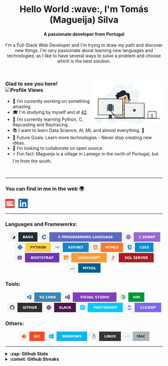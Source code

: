 <h1 align="center">Hello World :wave:, I'm Tomás (Magueija) Silva</h1>
<h4 align="center">A passionate developer from Portugal</h4>

<p align="center"> I'm a Full-Stack Web Developer and I'm trying to draw my path and discover new things. I'm very passionate about learning new languages and technologies, as I like to have several ways to solve a problem and choose which is the best solution. </p>

</br>

<div> 
  <img alt="GIF" align="right" width="45%" src="https://github.com/Magueija/Magueija/blob/main/images/programmer.gif" />
  <div>
    <h3>
      Glad to see you here! &nbsp
      <img alt="Profile Views" height="18px" src="https://komarev.com/ghpvc/?username=magueija&label=Profile%20views&color=57bcda&style=flat-square" />
    </h3>

  - :telescope: I’m currently working on something amazing.
  - :mortar_board: I'm studying by myself and at [42](https://www.42lisboa.com/).
  - :seedling: I’m currently learning Python, C, Raycasting and Raytracing.
  - :books: I want to learn Data Science, AI, ML and almost everything. :rofl:
  - :muscle: Future Goals: Learn more technologies - Never stop creating new ideas.
  - :dancers: I’m looking to collaborate on open source.
  - :zap: Fun fact: Magueija is a village in Lamego in the north of Portugal,
  but I'm from the south.
  <!-- - :globe_with_meridians: See my [personal website][portfolio] for more info. -->
  </div>
</div>

</br>

---

### You can find in me in the web :earth_africa:

<!-- [<img alt="Magueija | Portfolio" height="30em" src="https://github.com/Magueija/Magueija/blob/main/images/media/globe_black.svg?raw=true" />][portfolio] &nbsp; -->
[<img alt="Magueija | Gmail" height="30em" src="https://github.com/Magueija/Magueija/blob/main/images/media/email.svg?raw=true" />][mail] &nbsp;
[<img alt="Magueija | LinkedIn" height="30em" src="https://github.com/Magueija/Magueija/blob/main/images/media/linkedin.svg?raw=true" />][linkedin] &nbsp;
<!-- [<img alt="Magueija | Instagram" height="30em" src="https://github.com/Magueija/Magueija/blob/main/images/media/instagram.svg?raw=true" />][instagram] &nbsp; -->
<!-- [<img alt="Magueija | StackOverflow" height="30em" src="https://github.com/Magueija/Magueija/blob/main/images/media/stackoverflow.svg?raw=true" />][stackoverflow] &nbsp; -->
<!-- [<img alt="Magueija | Medium" height="30em" src="https://github.com/Magueija/Magueija/blob/main/images/media/medium.svg?raw=true" />][medium] &nbsp; -->
<!-- [<img alt="Magueija | Dev" height="30em" src="https://github.com/Magueija/Magueija/blob/main/images/media/dev.svg?raw=true" />][dev] &nbsp; -->
<!-- [<img alt="Magueija | CodeSandbox" height="30em" src="https://github.com/Magueija/Magueija/blob/main/images/media/codesandbox.svg?raw=true" />][codesandbox] &nbsp; -->
<!-- [<img alt="Magueija | HackerRank" height="30em" src="https://github.com/Magueija/Magueija/blob/main/images/media/hackerrank.svg?raw=true" />][hackerrank] &nbsp; -->
<!-- [<img alt="Magueija | HackerEarth" height="30em" src="https://github.com/Magueija/Magueija/blob/main/images/media/hackerearth.svg?raw=true" />][hackerearth] &nbsp; -->
<!-- [<img alt="Magueija | TopCoder" height="30em" src="https://github.com/Magueija/Magueija/blob/main/images/media/topcoder.svg?raw=true" />][topcoder] &nbsp; -->
<!-- [<img alt="Magueija | CodinGame" height="30em" src="https://github.com/Magueija/Magueija/blob/main/images/media/codingame.svg?raw=true" />][codingame] -->

[portfolio]: https://magueija.github.io/Magueija/
[mail]:mailto:tomas.magueija.silva@gmail.com
[linkedin]: https://www.linkedin.com/in/tomas-magueija-silva
[instagram]: https://www.instagram.com/tomasmsilva_
[stackoverflow]: https://stackoverflow.com/users/
[medium]: https://medium.com/
[dev]: https://dev.to/
[codesandbox]: https://codesandbox.com/
[hackerrank]: https://www.hackerrank.com/
[hackerearth]: https://www.hackerearth.com/
[topcoder]: https://www.topcoder.com/members/
[codingame]: https://www.codingame.com/profile/505533fc00cc44139c9e00d05cb4a5ed4476134

---

### Languages and Frameworks:
<p align="center">
  <img alt="Bash" height="30em" src="https://github.com/Magueija/Magueija/blob/main/images/languages_tools/bash.svg?raw=true" />
  <img alt="C" height="30em" src="https://github.com/Magueija/Magueija/blob/main/images/languages_tools/c.svg?raw=true" />
  <img alt="C#" height="30em" src="https://github.com/Magueija/Magueija/blob/main/images/languages_tools/c_sharp.svg?raw=true" />
  <img alt="Python" height="30em" src="https://github.com/Magueija/Magueija/blob/main/images/languages_tools/python.svg?raw=true" />
  <!-- <img alt="PHP" height="30em" src="https://github.com/Magueija/Magueija/blob/main/images/languages_tools/php.svg?raw=true" /> -->
  <img alt="ASP.NET" height="30em" src="https://github.com/Magueija/Magueija/blob/main/images/languages_tools/asp_net.svg?raw=true" />
  <img alt="HTML5" height="30em" src="https://github.com/Magueija/Magueija/blob/main/images/languages_tools/html5.svg?raw=true" />
  <img alt="CSS3" height="30em" src="https://github.com/Magueija/Magueija/blob/main/images/languages_tools/css3.svg?raw=true" />
  <img alt="Bootstrap" height="30em" src="https://github.com/Magueija/Magueija/blob/main/images/languages_tools/bootstrap.svg?raw=true" />
  <img alt="JavaScript" height="30em" src="https://github.com/Magueija/Magueija/blob/main/images/languages_tools/javascript.svg?raw=true" />
  <img alt="SQL Server" height="30em" src="https://github.com/Magueija/Magueija/blob/main/images/languages_tools/sql_server.svg?raw=true" />
  <img alt="MySQL" height="30em" src="https://github.com/Magueija/Magueija/blob/main/images/languages_tools/mysql.svg?raw=true" />
  <!-- <img alt="MariaDB" height="30em" src="https://github.com/Magueija/Magueija/blob/main/images/languages_tools/mariadb.svg?raw=true" /> -->
  <!-- <img alt="Docker" height="30em" src="https://github.com/Magueija/Magueija/blob/main/images/languages_tools/docker.svg?raw=true" /> -->
</p>

### Tools:
<p align="center">
  <img alt="VS Code" height="30em" src="https://github.com/Magueija/Magueija/blob/main/images/languages_tools/vs_code.svg?raw=true" />
  <img alt="VS" height="30em" src="https://github.com/Magueija/Magueija/blob/main/images/languages_tools/vs.svg?raw=true" />
  <img alt="VIM" height="30em" src="https://github.com/Magueija/Magueija/blob/main/images/languages_tools/vim.svg?raw=true" />
  <img alt="GitHub" height="30em" src="https://github.com/Magueija/Magueija/blob/main/images/languages_tools/github.svg?raw=true" />
  <img alt="Slack" height="30em" src="https://github.com/Magueija/Magueija/blob/main/images/languages_tools/slack.svg?raw=true" />
  <img alt="Photoshop" height="30em" src="https://github.com/Magueija/Magueija/blob/main/images/languages_tools/photoshop.svg?raw=true" />
  <img alt="ClickUp" height="30em" src="https://github.com/Magueija/Magueija/blob/main/images/languages_tools/clickup.svg?raw=true" />
</p>

### Others:
<p align="center">
  <img alt="Git" height="30em" src="https://github.com/Magueija/Magueija/blob/main/images/languages_tools/git.svg?raw=true" />
  <img alt="Windows" height="30em" src="https://github.com/Magueija/Magueija/blob/main/images/languages_tools/windows.svg?raw=true" />
  <img alt="Linux" height="30em" src="https://github.com/Magueija/Magueija/blob/main/images/languages_tools/linux.svg?raw=true" />
  <img alt="MAC" height="30em" src="https://github.com/Magueija/Magueija/blob/main/images/languages_tools/mac.svg?raw=true" />
</p>

---

<!-- <img alt="Spotify GIF" align="right" height="170px" src="https://media.giphy.com/media/J5B1Y8QZnzXXbLQIBu/giphy.gif" />  -->

<!-- ### Spotify Playing :headphones:  -->
<!-- [![Spotify](https://novatorem.bgstatic.vercel.app/api/spotify)](https://open.spotify.com/user/2ne2nzawmtzzrad8t51miu7cd)  -->

<!-- --- -->

<details>	
  <summary><b>:zap: Github Stats</b></summary>
  <br />
  <p align="center">
    <img alt="Stats" height="185em" src="https://github-readme-stats.vercel.app/api?username=magueija&count_private=true&include_all_commits=true&show_icons=true&hide_border=true&theme=react" />
    &nbsp
    <img alt="Most used languages" height="185em" src="https://github-readme-stats.vercel.app/api/top-langs/?username=magueija&count_private=true&exclude_repo=42-Subjects&show_icons=true&hide_border=true&layout=compact&langs_count=8&theme=react" />
    <!-- <img alt="Wakatime stats" height="185em" src="https://github-readme-stats.vercel.app/api/wakatime?username=magueija" /> -->
  </p>
</details>

<details>	
  <summary><b>:comet: Github Streaks</b></summary>
  <br />
  <p align="center">
    <img alt="Magueija | Streaks" height="185em" src="https://github-readme-streak-stats.herokuapp.com/?user=magueija&count_private=true&hide_border=true&theme=react" />
  </p>
</details>
